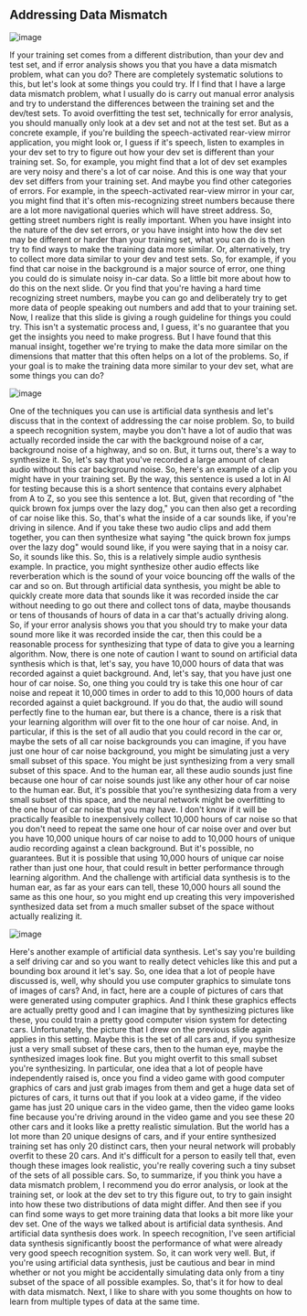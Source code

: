## Addressing Data Mismatch

![image](https://user-images.githubusercontent.com/79896959/115116314-1550fb80-9fc3-11eb-8cff-267e02c2856e.png)

If your training set comes from a different distribution, than your dev and test set, and if error analysis shows you that you have a data mismatch problem, what can you do? There are completely systematic solutions to this, but let's look at some things you could try. If I find that I have a large data mismatch problem, what I usually do is carry out manual error analysis and try to understand the differences between the training set and the dev/test sets. To avoid overfitting the test set, technically for error analysis, you should manually only look at a dev set and not at the test set. But as a concrete example, if you're building the speech-activated rear-view mirror application, you might look or, I guess if it's speech, listen to examples in your dev set to try to figure out how your dev set is different than your training set. So, for example, you might find that a lot of dev set examples are very noisy and there's a lot of car noise. And this is one way that your dev set differs from your training set. And maybe you find other categories of errors. For example, in the speech-activated rear-view mirror in your car, you might find that it's often mis-recognizing street numbers because there are a lot more navigational queries which will have street address. So, getting street numbers right is really important. When you have insight into the nature of the dev set errors, or you have insight into how the dev set may be different or harder than your training set, what you can do is then try to find ways to make the training data more similar. Or, alternatively, try to collect more data similar to your dev and test sets. So, for example, if you find that car noise in the background is a major source of error, one thing you could do is simulate noisy in-car data. So a little bit more about how to do this on the next slide. Or you find that you're having a hard time recognizing street numbers, maybe you can go and deliberately try to get more data of people speaking out numbers and add that to your training set. Now, I realize that this slide is giving a rough guideline for things you could try. This isn't a systematic process and, I guess, it's no guarantee that you get the insights you need to make progress. But I have found that this manual insight, together we're trying to make the data more similar on the dimensions that matter that this often helps on a lot of the problems. So, if your goal is to make the training data more similar to your dev set, what are some things you can do?

![image](https://user-images.githubusercontent.com/79896959/115116471-ceafd100-9fc3-11eb-97fe-8498562b6bf9.png)

One of the techniques you can use is artificial data synthesis and let's discuss that in the context of addressing the car noise problem. So, to build a speech recognition system, maybe you don't have a lot of audio that was actually recorded inside the car with the background noise of a car, background noise of a highway, and so on. But, it turns out, there's a way to synthesize it. So, let's say that you've recorded a large amount of clean audio without this car background noise. So, here's an example of a clip you might have in your training set. By the way, this sentence is used a lot in AI for testing because this is a short sentence that contains every alphabet from A to Z, so you see this sentence a lot. But, given that recording of "the quick brown fox jumps over the lazy dog," you can then also get a recording of car noise like this. So, that's what the inside of a car sounds like, if you're driving in silence. And if you take these two audio clips and add them together, you can then synthesize what saying "the quick brown fox jumps over the lazy dog" would sound like, if you were saying that in a noisy car. So, it sounds like this. So, this is a relatively simple audio synthesis example. In practice, you might synthesize other audio effects like reverberation which is the sound of your voice bouncing off the walls of the car and so on. But through artificial data synthesis, you might be able to quickly create more data that sounds like it was recorded inside the car without needing to go out there and collect tons of data, maybe thousands or tens of thousands of hours of data in a car that's actually driving along. So, if your error analysis shows you that you should try to make your data sound more like it was recorded inside the car, then this could be a reasonable process for synthesizing that type of data to give you a learning algorithm. Now, there is one note of caution I want to sound on artificial data synthesis which is that, let's say, you have 10,000 hours of data that was recorded against a quiet background. And, let's say, that you have just one hour of car noise. So, one thing you could try is take this one hour of car noise and repeat it 10,000 times in order to add to this 10,000 hours of data recorded against a quiet background. If you do that, the audio will sound perfectly fine to the human ear, but there is a chance, there is a risk that your learning algorithm will over fit to the one hour of car noise. And, in particular, if this is the set of all audio that you could record in the car or, maybe the sets of all car noise backgrounds you can imagine, if you have just one hour of car noise background, you might be simulating just a very small subset of this space. You might be just synthesizing from a very small subset of this space. And to the human ear, all these audio sounds just fine because one hour of car noise sounds just like any other hour of car noise to the human ear. But, it's possible that you're synthesizing data from a very small subset of this space, and the neural network might be overfitting to the one hour of car noise that you may have. I don't know if it will be practically feasible to inexpensively collect 10,000 hours of car noise so that you don't need to repeat the same one hour of car noise over and over but you have 10,000 unique hours of car noise to add to 10,000 hours of unique audio recording against a clean background. But it's possible, no guarantees. But it is possible that using 10,000 hours of unique car noise rather than just one hour, that could result in better performance through learning algorithm. And the challenge with artificial data synthesis is to the human ear, as far as your ears can tell, these 10,000 hours all sound the same as this one hour, so you might end up creating this very impoverished synthesized data set from a much smaller subset of the space without actually realizing it.

![image](https://user-images.githubusercontent.com/79896959/115116548-336b2b80-9fc4-11eb-9756-d990d9f4e5c6.png)

Here's another example of artificial data synthesis. Let's say you're building a self driving car and so you want to really detect vehicles like this and put a bounding box around it let's say. So, one idea that a lot of people have discussed is, well, why should you use computer graphics to simulate tons of images of cars? And, in fact, here are a couple of pictures of cars that were generated using computer graphics. And I think these graphics effects are actually pretty good and I can imagine that by synthesizing pictures like these, you could train a pretty good computer vision system for detecting cars. Unfortunately, the picture that I drew on the previous slide again applies in this setting. Maybe this is the set of all cars and, if you synthesize just a very small subset of these cars, then to the human eye, maybe the synthesized images look fine. But you might overfit to this small subset you're synthesizing. In particular, one idea that a lot of people have independently raised is, once you find a video game with good computer graphics of cars and just grab images from them and get a huge data set of pictures of cars, it turns out that if you look at a video game, if the video game has just 20 unique cars in the video game, then the video game looks fine because you're driving around in the video game and you see these 20 other cars and it looks like a pretty realistic simulation. But the world has a lot more than 20 unique designs of cars, and if your entire synthesized training set has only 20 distinct cars, then your neural network will probably overfit to these 20 cars. And it's difficult for a person to easily tell that, even though these images look realistic, you're really covering such a tiny subset of the sets of all possible cars. So, to summarize, if you think you have a data mismatch problem, I recommend you do error analysis, or look at the training set, or look at the dev set to try this figure out, to try to gain insight into how these two distributions of data might differ. And then see if you can find some ways to get more training data that looks a bit more like your dev set. One of the ways we talked about is artificial data synthesis. And artificial data synthesis does work. In speech recognition, I've seen artificial data synthesis significantly boost the performance of what were already very good speech recognition system. So, it can work very well. But, if you're using artificial data synthesis, just be cautious and bear in mind whether or not you might be accidentally simulating data only from a tiny subset of the space of all possible examples. So, that's it for how to deal with data mismatch. Next, I like to share with you some thoughts on how to learn from multiple types of data at the same time.
